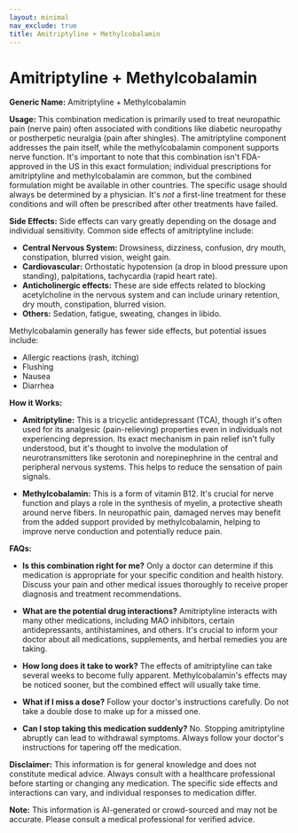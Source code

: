 ```yaml
---
layout: minimal
nav_exclude: true
title: Amitriptyline + Methylcobalamin
---
```


# Amitriptyline + Methylcobalamin

**Generic Name:** Amitriptyline + Methylcobalamin

**Usage:**  This combination medication is primarily used to treat neuropathic pain (nerve pain) often associated with conditions like diabetic neuropathy or postherpetic neuralgia (pain after shingles).  The amitriptyline component addresses the pain itself, while the methylcobalamin component supports nerve function.  It's important to note that this combination isn't FDA-approved in the US in this exact formulation; individual prescriptions for amitriptyline and methylcobalamin are common, but the combined formulation might be available in other countries.  The specific usage should always be determined by a physician.  It's *not* a first-line treatment for these conditions and will often be prescribed after other treatments have failed.


**Side Effects:** Side effects can vary greatly depending on the dosage and individual sensitivity. Common side effects of amitriptyline include:

* **Central Nervous System:** Drowsiness, dizziness, confusion, dry mouth, constipation, blurred vision, weight gain.
* **Cardiovascular:**  Orthostatic hypotension (a drop in blood pressure upon standing), palpitations, tachycardia (rapid heart rate).
* **Anticholinergic effects:** These are side effects related to blocking acetylcholine in the nervous system and can include urinary retention, dry mouth, constipation, blurred vision.
* **Others:**  Sedation, fatigue, sweating, changes in libido.

Methylcobalamin generally has fewer side effects, but potential issues include:

* Allergic reactions (rash, itching)
* Flushing
* Nausea
* Diarrhea

**How it Works:**

* **Amitriptyline:**  This is a tricyclic antidepressant (TCA), though it's often used for its analgesic (pain-relieving) properties even in individuals not experiencing depression.  Its exact mechanism in pain relief isn't fully understood, but it's thought to involve the modulation of neurotransmitters like serotonin and norepinephrine in the central and peripheral nervous systems. This helps to reduce the sensation of pain signals.

* **Methylcobalamin:** This is a form of vitamin B12.  It's crucial for nerve function and plays a role in the synthesis of myelin, a protective sheath around nerve fibers.  In neuropathic pain, damaged nerves may benefit from the added support provided by methylcobalamin, helping to improve nerve conduction and potentially reduce pain.


**FAQs:**

* **Is this combination right for me?**  Only a doctor can determine if this medication is appropriate for your specific condition and health history.  Discuss your pain and other medical issues thoroughly to receive proper diagnosis and treatment recommendations.

* **What are the potential drug interactions?**  Amitriptyline interacts with many other medications, including MAO inhibitors, certain antidepressants, antihistamines, and others.  It's crucial to inform your doctor about all medications, supplements, and herbal remedies you are taking.

* **How long does it take to work?**  The effects of amitriptyline can take several weeks to become fully apparent.  Methylcobalamin's effects may be noticed sooner, but the combined effect will usually take time.

* **What if I miss a dose?**  Follow your doctor's instructions carefully.  Do not take a double dose to make up for a missed one.

* **Can I stop taking this medication suddenly?**  No.  Stopping amitriptyline abruptly can lead to withdrawal symptoms.  Always follow your doctor's instructions for tapering off the medication.

**Disclaimer:**  This information is for general knowledge and does not constitute medical advice. Always consult with a healthcare professional before starting or changing any medication.  The specific side effects and interactions can vary, and individual responses to medication differ.


**Note:** This information is AI-generated or crowd-sourced and may not be accurate. Please consult a medical professional for verified advice.